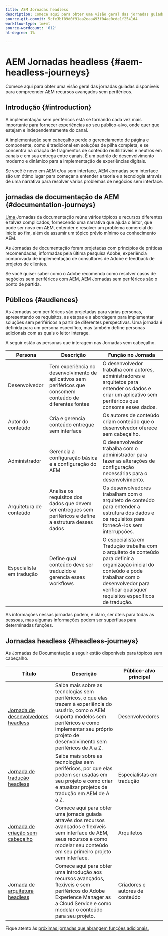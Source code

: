 ```yaml
---
title: AEM Jornadas headless
description: Comece aqui para obter uma visão geral das jornadas guiadas disponíveis para compreender AEM recursos avançados sem periféricos.
source-git-commit: 5cfe3bf09d0f91aa2eaa493f04ae0cde1f2541d4
workflow-type: tm+mt
source-wordcount: '612'
ht-degree: 1%

---
```


# AEM Jornadas headless {#aem-headless-journeys}

Comece aqui para obter uma visão geral das jornadas guiadas disponíveis para compreender AEM recursos avançados sem periféricos.

## Introdução {#introduction}

A implementação sem periféricos está se tornando cada vez mais importante para fornecer experiências ao seu público-alvo, onde quer que estejam e independentemente do canal.

A implementação sem cabeçalho perde o gerenciamento de página e componente, como é tradicional em soluções de pilha completa, e se concentra na criação de fragmentos de conteúdo reutilizáveis e neutros em canais e em sua entrega entre canais. É um padrão de desenvolvimento moderno e dinâmico para a implementação de experiências digitais.

Se você é novo em AEM e/ou sem interface, AEM Jornadas sem interface são um ótimo lugar para começar a entender a teoria e a tecnologia através de uma narrativa para resolver vários problemas de negócios sem interface.

## jornadas de documentação de AEM {#documentation-journeys}

[Uma ](/help/journey-documentation/home.md) Jornadas da documentação reúne vários tópicos e recursos diferentes e talvez complicados, fornecendo uma narrativa que ajuda o leitor, que pode ser novo em AEM, entender e resolver um problema comercial do início ao fim, além de assumir um tópico prévio mínimo ou conhecimento AEM.

As Jornadas de documentação foram projetadas com princípios de práticas recomendadas, informadas pela última pesquisa Adobe, experiência comprovada de implementação de consultores de Adobe e feedback de projetos de clientes.

Se você quiser saber como o Adobe recomenda como resolver casos de negócios sem periféricos com AEM, AEM Jornadas sem periféricos são o ponto de partida.

## Públicos {#audiences}

As Jornadas sem periféricos são projetadas para várias personas, apresentando os requisitos, as etapas e a abordagem para implementar soluções sem periféricos a partir de diferentes perspectivas. Uma jornada é definida para um persona específico, mas também define personas adicionais com as quais o leitor interage.

A seguir estão as personas que interagem nas Jornadas sem cabeçalho.

| Persona | Descrição | Função no Jornada |
|---|---|---|
| Desenvolvedor | Tem experiência no desenvolvimento de aplicativos sem periféricos que consomem conteúdo de diferentes fontes | O desenvolvedor trabalha com autores, administradores e arquitetos para entender os dados e criar um aplicativo sem periféricos que consome esses dados. |
| Autor do conteúdo | Cria e gerencia conteúdo entregue sem interface | Os autores de conteúdo criam conteúdo que o desenvolvedor oferece sem cabeçalho. |
| Administrador | Gerencia a configuração básica e a configuração do AEM | O desenvolvedor trabalha com o administrador para fazer as alterações de configuração necessárias para o desenvolvimento. |
| Arquitetura de conteúdo | Analisa os requisitos dos dados que devem ser entregues sem periféricos e define a estrutura desses dados | Os desenvolvedores trabalham com o arquiteto de conteúdo para entender a estrutura dos dados e os requisitos para fornecê-los sem interrupções. |
| Especialista em tradução | Define qual conteúdo deve ser traduzido e gerencia esses workflows | O especialista em Tradução trabalha com o arquiteto de conteúdo para definir a organização inicial do conteúdo e pode trabalhar com o desenvolvedor para verificar quaisquer requisitos específicos de tradução. |

As informações nessas jornadas podem, é claro, ser úteis para todas as pessoas, mas algumas informações podem ser supérfluas para determinadas funções.

## Jornadas headless {#headless-journeys}

As Jornadas de Documentação a seguir estão disponíveis para tópicos sem cabeçalho.

| Título | Descrição | Público-alvo principal |
|---|---|---|
| [Jornada de desenvolvedores headless](/help/journey-headless/developer/overview.md) | Saiba mais sobre as tecnologias sem periféricos, o que elas trazem à experiência do usuário, como o AEM suporta modelos sem periféricos e como implementar seu próprio projeto de desenvolvimento sem periféricos de A a Z. | Desenvolvedores |
| [Jornada de tradução headless](/help/journey-headless/translation/overview.md) | Saiba mais sobre as tecnologias sem periféricos, por que elas podem ser usadas em seu projeto e como criar e atualizar projetos de tradução em AEM de A a Z. | Especialistas em tradução |
| [Jornada de criação sem cabeçalho](/help/journey-headless/author/overview.md) | Comece aqui para obter uma jornada guiada através dos recursos avançados e flexíveis sem interface de AEM, seus recursos e como modelar seu conteúdo em seu primeiro projeto sem interface. | Arquitetos |
| [Jornada de arquitetura headless](/help/journey-headless/architect/overview.md) | Comece aqui para obter uma introdução aos recursos avançados, flexíveis e sem periféricos do Adobe Experience Manager as a Cloud Service e como modelar o conteúdo para seu projeto. | Criadores e autores de conteúdo |

Fique atento às [próximas jornadas que abrangem funções adicionais.](/help/journey-documentation/home.md#journeys)
